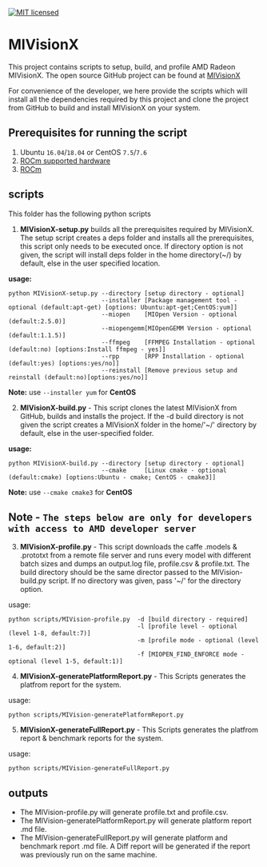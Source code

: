 [![MIT licensed](https://img.shields.io/badge/license-MIT-blue.svg)](https://opensource.org/licenses/MIT)

# MIVisionX

This project contains scripts to setup, build, and profile AMD Radeon MIVisionX. The open source GitHub project can be found at [MIVisionX](https://github.com/GPUOpen-ProfessionalCompute-Libraries/MIVisionX)

For convenience of the developer, we here provide the scripts which will install all the dependencies required by this project and clone the project from GitHub to build and install MIVisionX on your system.

## Prerequisites for running the script
1. Ubuntu `16.04`/`18.04` or CentOS `7.5`/`7.6`
2. [ROCm supported hardware](https://rocm.github.io/hardware.html)
3. [ROCm](https://github.com/RadeonOpenCompute/ROCm#installing-from-amd-rocm-repositories)

## scripts 
This folder has the following python scripts

1. **MIVisionX-setup.py** builds all the prerequisites required by MIVisionX. The setup script creates a deps folder and installs all the prerequisites, this script only needs to be executed once. If directory option is not given, the script will install deps folder in the home directory(~/) by default, else in the user specified location.

**usage:**
````
python MIVisionX-setup.py --directory [setup directory - optional]
                          --installer [Package management tool - optional (default:apt-get) [options: Ubuntu:apt-get;CentOS:yum]]
                          --miopen    [MIOpen Version - optional (default:2.5.0)]
                          --miopengemm[MIOpenGEMM Version - optional (default:1.1.5)]
                          --ffmpeg    [FFMPEG Installation - optional (default:no) [options:Install ffmpeg - yes]]
                          --rpp       [RPP Installation - optional (default:yes) [options:yes/no]]
                          --reinstall [Remove previous setup and reinstall (default:no)[options:yes/no]]
````
**Note:** use `--installer yum` for **CentOS**

2. **MIVisionX-build.py** - This script clones the latest MIVisionX from GitHub, builds and installs the project. If the -d build directory is not given the script creates a MIVisionX folder in the home/'~/' directory by default, else in the user-specified folder.

**usage:**
````
python MIVisionX-build.py --directory [setup directory - optional]
                          --cmake     [Linux cmake - optional (default:cmake) [options:Ubuntu - cmake; CentOS - cmake3]]  
````
**Note:** use `--cmake cmake3` for **CentOS**

## **Note** - `The steps below are only for developers with access to AMD developer server`

3. **MIVisionX-profile.py** - This script downloads the caffe .models & .prototxt from a remote file server and runs every model with different batch sizes and dumps an output.log file, profile.csv & profile.txt. The build directory should be the same director passed to the MIVision-build.py script. If no directory was given, pass '~/' for the directory option. 

usage:

````
python scripts/MIVision-profile.py  -d [build directory - required]
                                    -l [profile level - optional (level 1-8, default:7)]
                                    -m [profile mode - optional (level 1-6, default:2)]
                                    -f [MIOPEN_FIND_ENFORCE mode - optional (level 1-5, default:1)]
```` 

4. **MIVisionX-generatePlatformReport.py** - This Scripts generates the platfrom report for the system.

usage:

````
python scripts/MIVision-generatePlatformReport.py
```` 

5. **MIVisionX-generateFullReport.py** - This Scripts generates the platfrom report & benchmark reports for the system.

usage:

````
python scripts/MIVision-generateFullReport.py
```` 

## outputs
* The MIVision-profile.py will generate profile.txt and profile.csv.
* The MIVision-generatePlatformReport.py will generate platform report .md file.
* The MIVision-generateFullReport.py will generate platform and benchmark report .md file. A Diff report will be generated if the report was previously run on the same machine.
